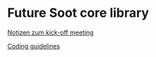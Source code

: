 # Future Soot core library

[Notizen zum kick-off meeting](../../wiki/kickoff-meeting)

[Coding guidelines](../../wiki/coding-guidelines)
